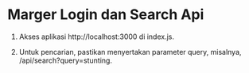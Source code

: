 # Marger Login dan Search Api

1. Akses aplikasi http://localhost:3000 di index.js.

2.  Untuk pencarian, pastikan menyertakan parameter query, misalnya, /api/search?query=stunting.